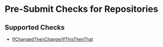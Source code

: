 # Pre-Submit Checks for Repositories

## Supported Checks

- [IfChangedThenChange/IfThisThenThat](presubmitchecks-core/src/main/kotlin/org/undermined/presubmitchecks/checks/IfChangeThenChangeChecker.md)
